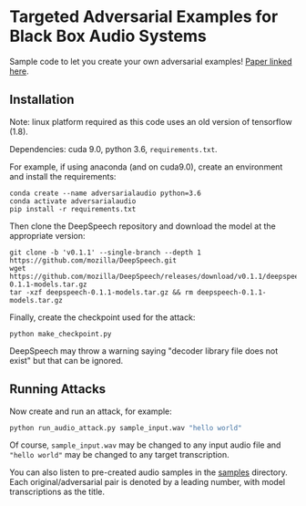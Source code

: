 # Targeted Adversarial Examples for Black Box Audio Systems

Sample code to let you create your own adversarial examples! [Paper linked here](https://arxiv.org/abs/1805.07820).

## Installation
Note: linux platform required as this code uses an old version of tensorflow (1.8).

Dependencies: cuda 9.0, python 3.6, `requirements.txt`.

For example, if using anaconda (and on cuda9.0), create an environment and install the requirements:
```
conda create --name adversarialaudio python=3.6
conda activate adversarialaudio
pip install -r requirements.txt
```
Then clone the DeepSpeech repository and download the model at the appropriate version:
```
git clone -b 'v0.1.1' --single-branch --depth 1 https://github.com/mozilla/DeepSpeech.git
wget https://github.com/mozilla/DeepSpeech/releases/download/v0.1.1/deepspeech-0.1.1-models.tar.gz
tar -xzf deepspeech-0.1.1-models.tar.gz && rm deepspeech-0.1.1-models.tar.gz
```
Finally, create the checkpoint used for the attack:
```
python make_checkpoint.py
```
DeepSpeech may throw a warning saying "decoder library file does not exist" but that can be ignored.

## Running Attacks
Now create and run an attack, for example:
```bash
python run_audio_attack.py sample_input.wav "hello world"
``` 
Of course, `sample_input.wav` may be changed to any input audio file and `"hello world"` may be changed to any target transcription.

You can also listen to pre-created audio samples in the [samples](samples/) directory. Each original/adversarial pair is denoted by a leading number, with model transcriptions as the title.
